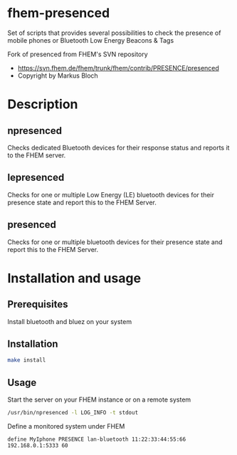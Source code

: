 # fhem-presenced
Set of scripts that provides several possibilities to check the presence of mobile phones or Bluetooth Low Energy Beacons & Tags

Fork of presenced from FHEM's SVN repository
* https://svn.fhem.de/fhem/trunk/fhem/contrib/PRESENCE/presenced
* Copyright by Markus Bloch

# Description

## npresenced
Checks dedicated Bluetooth devices for their response status and reports it to the FHEM server.

## lepresenced
Checks for one or multiple Low Energy (LE) bluetooth devices for their presence state and report this to the FHEM Server.

## presenced
Checks for one or multiple bluetooth devices for their presence state and report this to the FHEM Server.


# Installation and usage

## Prerequisites
Install bluetooth and bluez on your system

## Installation
```sh
make install
```

## Usage
Start the server on your FHEM instance or on a remote system
```sh
/usr/bin/npresenced -l LOG_INFO -t stdout
```

Define a monitored system under FHEM
```
define MyIphone PRESENCE lan-bluetooth 11:22:33:44:55:66 192.168.0.1:5333 60
```

